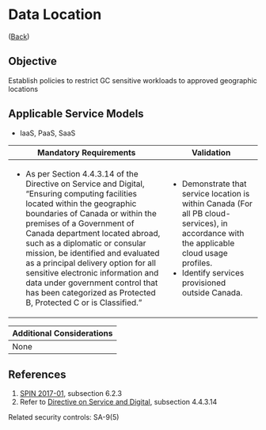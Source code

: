 # Data Location

([Back](../README.md))

## Objective

Establish policies to restrict GC sensitive workloads to approved geographic locations

## Applicable Service Models

- IaaS, PaaS, SaaS

| Mandatory Requirements                                                                                                                                                                                                                                                                                                                                                                                                                                                                                    | Validation                                                                                                                                                                                                      |
| --------------------------------------------------------------------------------------------------------------------------------------------------------------------------------------------------------------------------------------------------------------------------------------------------------------------------------------------------------------------------------------------------------------------------------------------------------------------------------------------------------- | --------------------------------------------------------------------------------------------------------------------------------------------------------------------------------------------------------------- |
| <ul><li>As per Section 4.4.3.14 of the Directive on Service and Digital, “Ensuring computing facilities located within the geographic boundaries of Canada or within the premises of a Government of Canada department located abroad, such as a diplomatic or consular mission, be identified and evaluated as a principal delivery option for all sensitive electronic information and data under government control that has been categorized as Protected B, Protected C or is Classified.”</li></ul> | <ul><li>Demonstrate that service location is within Canada (For all PB cloud-services), in accordance with the applicable cloud usage profiles.</li><li>Identify services provisioned outside Canada.</li></ul> |

| Additional Considerations |
| ------------------------- |
| None                      |

## References

1. [SPIN 2017-01](https://www.canada.ca/en/treasury-board-secretariat/services/access-information-privacy/security-identity-management/direction-secure-use-commercial-cloud-services-spin.html), subsection 6.2.3
2. Refer to [Directive on Service and Digital](https://www.tbs-sct.canada.ca/pol/doc-eng.aspx?id=32601), subsection 4.4.3.14

Related security controls: SA-9(5)
